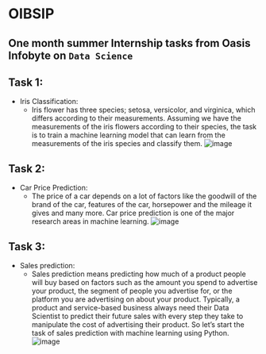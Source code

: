 # OIBSIP

## One month summer Internship tasks from Oasis Infobyte on `Data Science`

## Task 1:

- Iris Classification:
  - Iris flower has three species; setosa, versicolor, and virginica, which differs according to their
    measurements. Assuming we have the measurements of the iris flowers according to
    their species, the task is to train a machine learning model that can learn from the
    measurements of the iris species and classify them.
    ![image](https://user-images.githubusercontent.com/76813100/233592578-f5087a34-f7a7-4eb0-b5fb-700659e7350d.png)

## Task 2:

- Car Price Prediction:
  - The price of a car depends on a lot of factors like the goodwill of the brand of the car,
    features of the car, horsepower and the mileage it gives and many more. Car price
    prediction is one of the major research areas in machine learning.
    ![image](https://user-images.githubusercontent.com/76813100/233592157-93332178-5925-4220-a1a2-5be9b4df870c.png)

## Task 3:

- Sales prediction:
  - Sales prediction means predicting how much of a product people will buy based on factors
    such as the amount you spend to advertise your product, the segment of people you
    advertise for, or the platform you are advertising on about your product.
    Typically, a product and service-based business always need their Data Scientist to predict
    their future sales with every step they take to manipulate the cost of advertising their
    product. So let’s start the task of sales prediction with machine learning using Python.
    ![image](https://user-images.githubusercontent.com/76813100/233343911-a915b4a5-dfa2-4b08-a20e-6af5eb6e8353.png)
